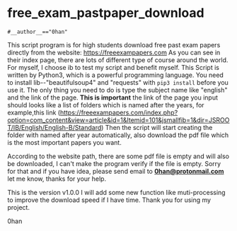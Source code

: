 # free_exam_pastpaper_download
`#__author__=="0han"`

This script program is for high students download free past exam papers directly from the website:
https://freeexampapers.com
As you can see in their index page, there are lots of different type of course around the world. For myself, I choose ib to test my script and benefit myself.
This Script is written by Python3, which is a powerful programming language. You need to install lib--"beautifulsoup4" and "requests" with `pip3 install` before you use it. The only thing you need to do is type the subject name like "english" and the link of the page. **This is important** the link of the page you input should looks like a list of folders which is named after the years, for example,this link (https://freeexampapers.com/index.php?option=com_content&view=article&id=1&Itemid=101&jsmallfib=1&dir=JSROOT/IB/English/English-B/Standard)
Then the script will start creating the folder with named after year automatically, also download the pdf file which is the most important papers you want.

According to the website path, there are some pdf file is empty and will also be downloaded, I can't make the program verify if the file is empty. Sorry for that and if you have idea, please send email to **0han@protonmail.com** let me know, thanks for your help.

This is the version v1.0.0
I will add some new function like muti-processing to improve the download speed if I have time. 
Thank you for using my project.

0han
